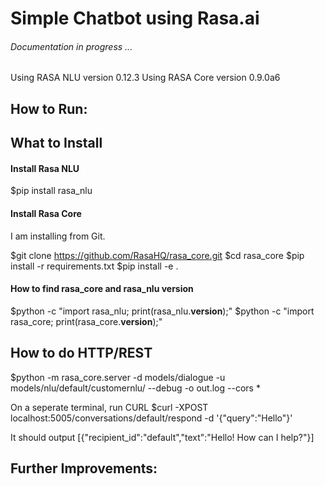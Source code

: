 # Simple Chatbot using Rasa.ai

###### Documentation in progress ...

Using RASA NLU version 0.12.3
Using RASA Core version 0.9.0a6

## How to Run:


## What to Install

#### Install Rasa NLU

$pip install rasa_nlu

#### Install Rasa Core

I am installing from Git.

$git clone https://github.com/RasaHQ/rasa_core.git
$cd rasa_core
$pip install -r requirements.txt
$pip install -e .


#### How to find rasa_core and rasa_nlu version

$python -c "import rasa_nlu; print(rasa_nlu.__version__);"
$python -c "import rasa_core; print(rasa_core.__version__);"


## How to do HTTP/REST

$python -m rasa_core.server -d models/dialogue -u models/nlu/default/customernlu/ --debug -o out.log --cors *

On a seperate terminal, run CURL
$curl -XPOST localhost:5005/conversations/default/respond -d '{"query":"Hello"}'

It should output
[{"recipient_id":"default","text":"Hello! How can I help?"}]


## Further Improvements:
